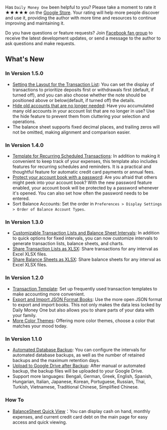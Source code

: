 Has `Daily Money One` been helpful to you? Please take a moment to rate it ★★★★★ on the [Google Store](https://play.google.com/store/apps/details?id=com.colaorange.dailymoneyone). Your rating will help more people discover and use it, providing the author with more time and resources to continue improving and maintaining it.

Do you have questions or feature requests? Join [Facebook fan group](https://www.facebook.com/colaorange.daily.money) to receive the latest development updates, or send a message to the author to ask questions and make requests.

## What's New

### In Version 1.5.0
* [Setting the Layout for the Transaction List](https://youtu.be/TzQj2pY6sWs): You can set the display of transactions to prioritize deposits first or withdrawals first (default, if turned off), and you can also choose whether the note should be positioned above or below(default, if turned off) the details.
* [Hide old accounts that are no longer needed](https://youtu.be/nKq7Mh_2nQA): Have you accumulated many old accounts in your account list that are no longer in use? Use the hide feature to prevent them from cluttering your selection and operations.
* The balance sheet supports fixed decimal places, and trailing zeros will not be omitted, making alignment and comparison easier.

### In Version 1.4.0
* [Template for Recurring Scheduled Transactions](https://youtu.be/TzQj2pY6sWs): In addition to making it convenient to keep track of your expenses, this template also includes features for recurring schedules and reminders. It is a practical and thoughtful feature for automatic credit card payments or annual fees.
* [Protect your account book with a password](https://youtu.be/peoYqNG_4pk): Are you afraid that others might peek into your account book? With the new password feature enabled, your account book will be protected by a password whenever it's opened. You can also set how often the password needs to be entered.
* Sort Balance Accounts: Set the order in `Preferences > Display Settings > Order of Balance Account Types`.

### In Version 1.3.0
* [Customizable Transaction Lists and Balance Sheet Intervals](https://youtu.be/O7EcLN82qIU): In addition to quick options for fixed intervals, you can now customize intervals to generate transaction lists, balance sheets, and charts.
* [Share Transaction Lists as XLSX](https://youtu.be/Bf7j39fsCSc): Share transactions for any interval as Excel XLSX files.
* [Share Balance Sheets as XLSX](https://youtu.be/kpxJxNsButA): Share balance sheets for any interval as Excel XLSX files.

### In Version 1.2.0
* [Transaction Template](https://youtu.be/CtfJ5BecZfY): Set up frequently used transaction templates to make accounting more convenient.
* [Export and Import JSON Format Books](https://youtu.be/bHGEH7zcj78): Use the more open JSON format to export and import books. This not only makes the data less locked by Daily Money One but also allows you to share parts of your data with your family.
* [More Color Themes](https://youtu.be/3Yw7m2AOvfc): Offering more color themes, choose a color that matches your mood today.

### In Version 1.1.0
* [Automated Database Backup](https://youtube.com/shorts/dWePWDncx0k): You can configure the intervals for automated database backups, as well as the number of retained backups and the maximum retention days.
* [Upload to Google Drive after Backup](https://youtu.be/hOJdtKElLuw): After manual or automated backup, the backup files will be uploaded to your Google Drive.
* Support more languages: Bengali, German, Greek, English, Spanish, Hungarian, Italian, Japanese, Korean, Portuguese, Russian, Thai, Turkish, Vietnamese, Traditional Chinese, Simplified Chinese.

### How To
 * [BalanceSheet Quick View](https://youtu.be/66tJxSrI_vQ)：You can display cash on hand, monthly expenses, and current credit card debt on the main page for easy access and quick viewing.
